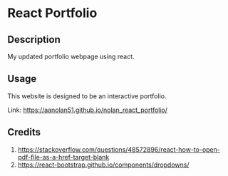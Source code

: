 # React Portfolio

## Description
My updated portfolio webpage using react.

## Usage
This website is designed to be an interactive portfolio.

Link: https://aanolan51.github.io/nolan_react_portfolio/


## Credits
1. https://stackoverflow.com/questions/48572896/react-how-to-open-pdf-file-as-a-href-target-blank
2. https://react-bootstrap.github.io/components/dropdowns/
